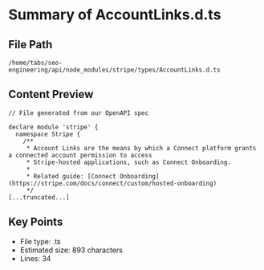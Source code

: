 # Summary of AccountLinks.d.ts
  
## File Path
`/home/tabs/seo-engineering/api/node_modules/stripe/types/AccountLinks.d.ts`

## Content Preview
```
// File generated from our OpenAPI spec

declare module 'stripe' {
  namespace Stripe {
    /**
     * Account Links are the means by which a Connect platform grants a connected account permission to access
     * Stripe-hosted applications, such as Connect Onboarding.
     *
     * Related guide: [Connect Onboarding](https://stripe.com/docs/connect/custom/hosted-onboarding)
     */
[...truncated...]
```

## Key Points
- File type: .ts
- Estimated size: 893 characters
- Lines: 34
